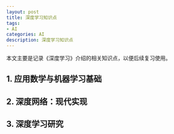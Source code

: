 ```yaml
---
layout: post
title: 深度学习知识点
tags:
- AI
categories: AI
description: 深度学习知识点
---
```



本文主要是记录《深度学习》介绍的相关知识点，以便后续复习使用。

<!-- more -->

## 1. 应用数学与机器学习基础

## 2. 深度网络：现代实现

## 3. 深度学习研究



<br />
<br />
<br />


